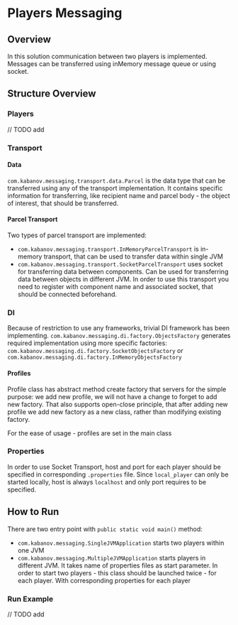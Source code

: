 # Players Messaging

## Overview 
In this solution communication between two players is implemented. Messages can be 
transferred using inMemory message queue or using socket.   

## Structure Overview

### Players
// TODO add

### Transport
#### Data
`com.kabanov.messaging.transport.data.Parcel` is the data type that can be transferred using any of the transport implementation.
It contains specific information for transferring, like recipient name and 
parcel body - the object of interest, that should be transferred. 

#### Parcel Transport
Two types of parcel transport are implemented: 
 - `com.kabanov.messaging.transport.InMemoryParcelTransport` is in-memory transport, that 
 can be used to transfer data within single JVM  
 - `com.kabanov.messaging.transport.SocketParcelTransport` uses socket for transferring data
 between components. Can be used for transferring data between objects in different JVM. In order to use this transport
  you need to register with component name and associated socket, that should be connected beforehand.
 
### DI 
Because of restriction to use any frameworks, trivial DI framework has been implementing. 
`com.kabanov.messaging.di.factory.ObjectsFactory` generates required implementation using more specific 
factories: `com.kabanov.messaging.di.factory.SocketObjectsFactory` or `com.kabanov.messaging.di.factory.InMemoryObjectsFactory`

#### Profiles
Profile class has abstract method create factory that servers for the simple purpose: we add new profile, we will not have a change to
forget to add new factory. That also supports open-close principle, that after adding new profile we add new factory
as a new class, rather than modifying existing factory. 

For the ease of usage - profiles are set in the main class

### Properties
In order to use Socket Transport, host and port for each player should be specified in 
corresponding `.properties` file. Since `local_player` can only be started locally, 
host is always `localhost` and only port requires to be specified.

## How to Run
There are two entry point with `public static void main()` method: 
 - `com.kabanov.messaging.SingleJVMApplication` starts two players within one JVM
 - `com.kabanov.messaging.MultipleJVMApplication` starts players in different JVM. It takes name 
 of properties files as start parameter. In order to start two players - this class should be launched
 twice - for each player. With corresponding properties for each player
 
 ### Run Example
 // TODO add






